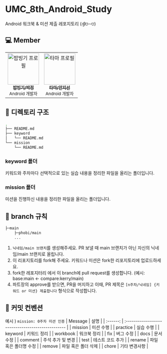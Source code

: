 # UMC_8th_Android_Study
Android 워크북 &amp; 미션 제출 레포지토리 (ദ്ദി⩌𖥦⩌)

## 💻 Member

<table>
  <tr>
    <td align="center">
      <a href="https://github.com/username">
        <img src="https://github.com/username.png" width="100px;" alt="밥빙기 프로필"/>
        <br />
        <sub><b>밥빙기/박정</b></sub>
      </a>
      <br />
      <sub>Android 개발자</sub>
    </td>
    <td align="center">
      <a href="https://github.com/username2">
        <img src="https://github.com/username2.png" width="100px;" alt="타마 프로필"/>
        <br />
        <sub><b>타마/안지선</b></sub>
      </a>
      <br />
      <sub>Android 개발자</sub>
    </td>
  </tr>
</table>

## 📁 디렉토리 구조

```bash
.
├── README.md
├── keyword
│   └── README.md
└── mission
    └── README.md
```

### keyword 폴더

키워드와 주차마다 선택적으로 있는 실습 내용을
정리한 파일을 올리는 폴더입니다.

### mission 폴더

미션을 진행하신 내용을 정리한 파일을 올리는
폴더입니다.

## 🌳 branch 규칙

```bash
├─main
    ├─phobi/main
	...
```

1. `닉네임/main 브랜치`를 생성해주세요. PR 보낼 때 main 브랜치가 아닌 자신의 닉네임/main 브랜치로 올립니다.
2. 이 리포지토리를 fork해 주세요. 키워드나 미션은 fork한 리포지토리에 업로드하세요.
3. fork한 레포지터리 에서 이 branch에 pull request를 생성합니다. (예시: base:main <- compare:kerry/main)
4. 파트장의 approve를 받으면, PR을 머지하고 이때, PR 제목은
   `[n주차/닉네임] {키워드 or 미션} 제출합니다` 형식으로 작성합니다.

## 🔖 커밋 컨벤션

예시 ) `mission: 0주차 미션 인증`
| Message | 설명 |
| :------: | :------------------------------------------------ |
| mission | 미션 수행 |
| practice | 실습 수행 |
| keyword | 키워드 정리 |
| workbook | 워크북 정리 |
| fix | 버그 수정 |
| docs | 문서 수정 |
| comment | 주석 추가 및 변경 |
| test | 테스트 코드 추가 |
| rename | 파일 혹은 폴더명 수정 |
| remove | 파일 혹은 폴더 삭제 |
| chore | 기타 변경사항 |

